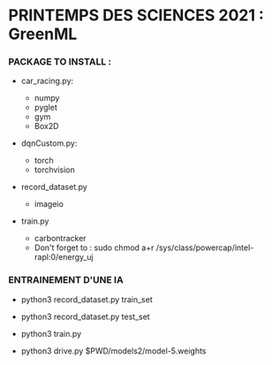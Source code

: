# PRINTEMPS DES SCIENCES 2021 : GreenML
### PACKAGE TO INSTALL :

- car_racing.py:
  - numpy
  - pyglet
  - gym
  - Box2D
	
- dqnCustom.py:
  - torch
  - torchvision

- record_dataset.py
  - imageio

- train.py
  - carbontracker
  - Don't forget to : sudo chmod a+r /sys/class/powercap/intel-rapl:0/energy_uj


### ENTRAINEMENT D'UNE IA
* python3 record_dataset.py train_set 
* python3 record_dataset.py test_set  

* python3 train.py

* python3 drive.py $PWD/models2/model-5.weights

